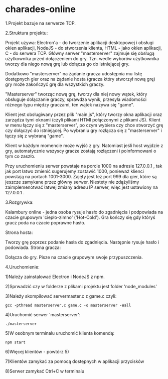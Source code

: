 # charades-online

1.Projekt bazuje na serwerze TCP.


2.Struktura projektu:

Projekt używa: Electron'a - do tworzenie aplikacji desktopowej i obsługi okien aplikacji, NodeJS - do stworzenia klienta, HTML - jako okien aplikacji, C - do serwera TCP. 
Główny serwer "masterserver" zajmuje się obsługą użytkownika przed dołączeniem do gry. Tzn. wedle wyborów użytkownika tworzy dla niego nową grę lub dołącza go do istniejącej gry. 

Dodatkowo "masterserver" na żądanie gracza udostępnia mu listę dostępnych gier oraz na żądanie hosta (gracza który stworzył nową grę) gry może zakończyć grę dla wszystkich graczy.

"Masterserver" tworząc nową grę, tworzy dla niej nowy wątek, który obsługuje dołączanie graczy, sprawdza wynik, przesyła wiadomości różnego typu między graczami, ten wątek nazywa się "game".

Klient jest obsługiwany przez plik "main.js", który tworzy okna aplikacji oraz zarządza tymi oknami (czyli plikami HTMl połączonymi z plikami JS). Klient w menu łączy się z "masterserver", po czym wybiera czy chce stworzyć grę czy dołączyć do istniejącej. Po wybraniu gry rozłącza się z "masterserver" i łączy się z wybraną "game".

Klient w każdym momencie może wyjść z gry. Natomiast jeśli host wyjdzie z gry, automatycznie wszyscy gracze zostają rozłączeni i poinformowani o tym co zaszło.

Przy uruchomieniu serwer powstaje na porcie 1000 na adresie 127.0.0.1 , tak jak port łatwo zmienić sugerujemy zostawić 1000, ponieważ klienci powstają na portach 1001-3000. Zajęty jest też port 999 dla gier, które są jeszcze zamykane przez główny serwer. Niestety nie zdążyliśmy zaimplemenotwać łatwej zmiany adresu IP serwer, więc jest ustawiony na 127.0.0.1 .


3.Rozgrywka:

Kalambury online - jedna osoba rysuje hasło do zgadnięcia i podpowiada na czacie grupowym 'ciepło-zimno' ('Hot-Cold'). Gra kończy się gdy któryś gracz poda na czacie poprawne hasło.

Strona hosta:

Tworzy grę poprzez podanie hasła do zgadnięcia. Następnie rysuje hasło i podowiada.
Strona gracza:

Dołącza do gry. Pisze na czacie grupowym swoje przypuszczenia.


4.Uruchomienie:

1)Należy zainstalować Electron i NodeJS z npm.

2)Sprwadzić czy w folderze z plikami projektu jest folder 'node_modules'

3)Należy skompilować servermaster.c z game.c czyli:

    gcc -pthread masterserver.c game.c -o masterserver -Wall
    
4)Uruchomić serwer 'masterserver':

    ./masterserver
    
5)W osobnym terminalu uruchomić klienta komendą: 

    npm start
    
6)Więcej klientów - powtórz 5)

7)Klientów zamykać za pomocą dostępnych w aplikacji przycisków

8)Serwer zamykać Ctrl+C w terminalu

